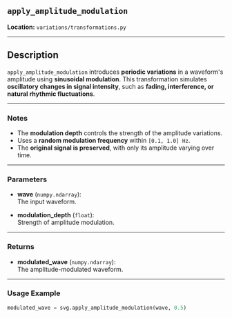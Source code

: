 ## `apply_amplitude_modulation`

**Location:** `variations/transformations.py`

---

## Description  
`apply_amplitude_modulation` introduces **periodic variations** in a waveform's amplitude using **sinusoidal modulation**. This transformation simulates **oscillatory changes in signal intensity**, such as **fading, interference, or natural rhythmic fluctuations**.

---

### Notes  
- The **modulation depth** controls the strength of the amplitude variations.  
- Uses a **random modulation frequency** within `[0.1, 1.0] Hz`.  
- The **original signal is preserved**, with only its amplitude varying over time.  

---

### Parameters  

- **wave** (`numpy.ndarray`):  
  The input waveform.

- **modulation_depth** (`float`):  
  Strength of amplitude modulation.

---

### Returns  

- **modulated_wave** (`numpy.ndarray`):  
  The amplitude-modulated waveform.

---

### Usage Example  
```python
modulated_wave = svg.apply_amplitude_modulation(wave, 0.5)
```